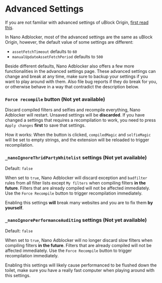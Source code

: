 # Advanced Settings

If you are not familiar with advanced settings of uBlock Origin, 
[first read this](https://github.com/gorhill/uBlock/wiki/Advanced-settings). 

In Nano Adblocker, most of the advanced settings are the same as uBlock Origin, however, the default value of some settings are 
different: 
- `assetFetchTimeout` defaults to `60`
- `manualUpdateAssetFetchPeriod` defaults to `500`

Beside different defaults, Nano Adblocker also offers a few more functionalities in the advanced settings page. These advanced 
settings can change and break at any time, make sure to backup your settings if you want to play around with them. Also file 
bug reports if they do break for you, or otherwise behave in a way that contradict the description below. 

### `Force recompile` button (Not yet available)

Discard compiled filters and selfies and recompile everything, Nano Adblocker will restart. Unsaved settings will be **discarded**. 
If you have changed a settings that requires a recompilation to work, you need to press `Apply changes` **first** to save that settings. 

How it works: When the button is clicked, `compiledMagic` and `selfieMagic` will be set to empty strings, and the extension will 
be reloaded to trigger recompilation. 

### `_nanoIgnoreThridPartyWhitelist` settings (Not yet available)

Default: `false`

When set to `true`, Nano Adblocker will discard exception and `badfilter` rules from all filter lists except `My filters` when 
compiling filters **in the future**. Filters that are already compiled will not be affected immediately. Use the `Force Recompile` 
button to trigger recompilation immediately. 

Enabling this settings **will** break many websites and you are to fix them **by yourself**. 

### `_nanoIgnorePerformanceAuditing` settings (Not yet available)

Default: `false`

When set to `true`, Nano Adblocker will no longer discard slow filters when compiling filters **in the future**. Filters that are 
already compiled will not be affected immediately. Use the `Force Recompile` button to trigger recompilation immediately. 

Enabling this settings will likely cause performanced to be flushed down the toilet, make sure you have a really fast computer when 
playing around with this settings. 
